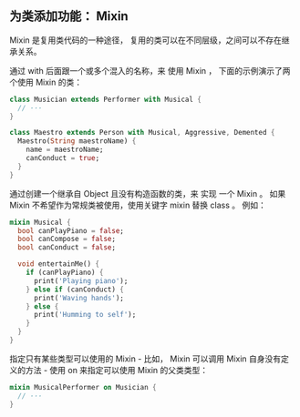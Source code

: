 ## 为类添加功能： Mixin

Mixin 是复用类代码的一种途径， 复用的类可以在不同层级，之间可以不存在继承关系。

通过 with 后面跟一个或多个混入的名称，来 使用 Mixin ， 下面的示例演示了两个使用 Mixin 的类：

```dart
class Musician extends Performer with Musical {
  // ···
}

class Maestro extends Person with Musical, Aggressive, Demented {
  Maestro(String maestroName) {
    name = maestroName;
    canConduct = true;
  }
}
```

通过创建一个继承自 Object 且没有构造函数的类，来 实现 一个 Mixin 。 如果 Mixin 不希望作为常规类被使用，使用关键字 mixin 替换 class 。 例如：

```dart
mixin Musical {
  bool canPlayPiano = false;
  bool canCompose = false;
  bool canConduct = false;

  void entertainMe() {
    if (canPlayPiano) {
      print('Playing piano');
    } else if (canConduct) {
      print('Waving hands');
    } else {
      print('Humming to self');
    }
  }
}
```

指定只有某些类型可以使用的 Mixin - 比如， Mixin 可以调用 Mixin 自身没有定义的方法 - 使用 on 来指定可以使用 Mixin 的父类类型：

```dart
mixin MusicalPerformer on Musician {
  // ···
}
```